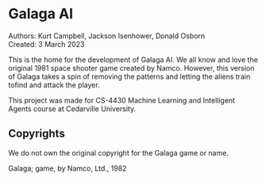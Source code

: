 # Galaga AI
Authors: Kurt Campbell, Jackson Isenhower, Donald Osborn
<br>
Created: 3 March 2023

This is the home for the development of Galaga AI. We all know and love the original 1981 space shooter game created by Namco. However, this version of Galaga takes a spin of removing the patterns and letting the aliens train tofind and attack the player.

This project was made for CS-4430 Machine Learning and Intelligent Agents course at Cedarville University.
## Copyrights
We do not own the original copyright for the Galaga game or name. 

Galaga; game, by Namco, Ltd., 1982
